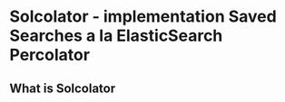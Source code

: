 # Solcolator - implementation Saved Searches a la ElasticSearch Percolator

What is Solcolator
------------------
